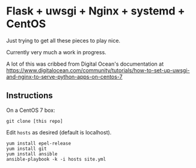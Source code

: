 Flask + uwsgi + Nginx + systemd + CentOS
========================================

Just trying to get all these pieces to play nice.

Currently very much a work in progress.

A lot of this was cribbed from Digital Ocean's documentation at https://www.digitalocean.com/community/tutorials/how-to-set-up-uwsgi-and-nginx-to-serve-python-apps-on-centos-7

Instructions
------------

On a CentOS 7 box:

    git clone [this repo]

Edit `hosts` as desired (default is localhost).

	yum install epel-release
	yum install git
	yum install ansible
	ansible-playbook -k -i hosts site.yml
